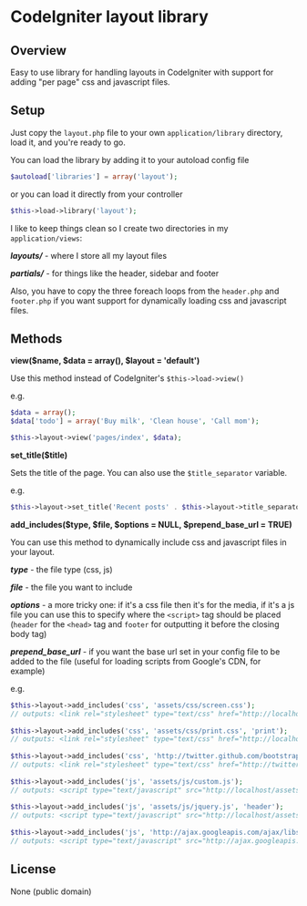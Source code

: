 # CodeIgniter layout library

## Overview
Easy to use library for handling layouts in CodeIgniter with support for adding "per page" css and javascript files.

## Setup
Just copy the `layout.php` file to your own `application/library` directory, load it, and you're ready to go.

You can load the library by adding it to your autoload config file

```php
$autoload['libraries'] = array('layout');
```
or you can load it directly from your controller

```php
$this->load->library('layout');
```

I like to keep things clean so I create two directories in my `application/views`:

___layouts/___ - where I store all my layout files

___partials/___ - for things like the header, sidebar and footer

Also, you have to copy the three foreach loops from the `header.php` and `footer.php` if you want support for dynamically loading css and javascript files.

## Methods
__view($name, $data = array(), $layout = 'default')__

Use this method instead of CodeIgniter's `$this->load->view()`

e.g.

```php
$data = array();
$data['todo'] = array('Buy milk', 'Clean house', 'Call mom');

$this->layout->view('pages/index', $data);
```

__set_title($title)__

Sets the title of the page.
You can also use the `$title_separator` variable.

e.g.

```php
$this->layout->set_title('Recent posts' . $this->layout->title_separator . 'Blog');
```

__add_includes($type, $file, $options = NULL, $prepend_base_url = TRUE)__

You can use this method to dynamically include css and javascript files in your layout.

___type___ - the file type (css, js)

___file___ - the file you want to include

___options___ - a more tricky one: if it's a css file then it's for the media, if it's a js file you can use this to specify where the `<script>` tag should be placed (`header` for the `<head>` tag and `footer` for outputting it before the closing body tag)

___prepend_base_url___ - if you want the base url set in your config file to be added to the file (useful for loading scripts from Google's CDN, for example)

e.g.

```php
$this->layout->add_includes('css', 'assets/css/screen.css');
// outputs: <link rel="stylesheet" type="text/css" href="http://localhost/assets/css/screen.css">
		
$this->layout->add_includes('css', 'assets/css/print.css', 'print');
// outputs: <link rel="stylesheet" type="text/css" href="http://localhost/assets/css/print.css" media="print">
		
$this->layout->add_includes('css', 'http://twitter.github.com/bootstrap/assets/css/bootstrap.css', NULL, FALSE);
// outputs: <link rel="stylesheet" type="text/css" href="http://twitter.github.com/bootstrap/assets/css/bootstrap.css">
		
$this->layout->add_includes('js', 'assets/js/custom.js');
// outputs: <script type="text/javascript" src="http://localhost/assets/js/custom.js"></script> in the footer
		
$this->layout->add_includes('js', 'assets/js/jquery.js', 'header');
// outputs: <script type="text/javascript" src="http://localhost/assets/js/jquery.js"></script> in the header
		
$this->layout->add_includes('js', 'http://ajax.googleapis.com/ajax/libs/jqueryui/1.9.2/jquery-ui.min.js', NULL, FALSE);
// outputs: <script type="text/javascript" src="http://ajax.googleapis.com/ajax/libs/jqueryui/1.9.2/jquery-ui.min.js"></script> in the footer
```

## License
None (public domain)